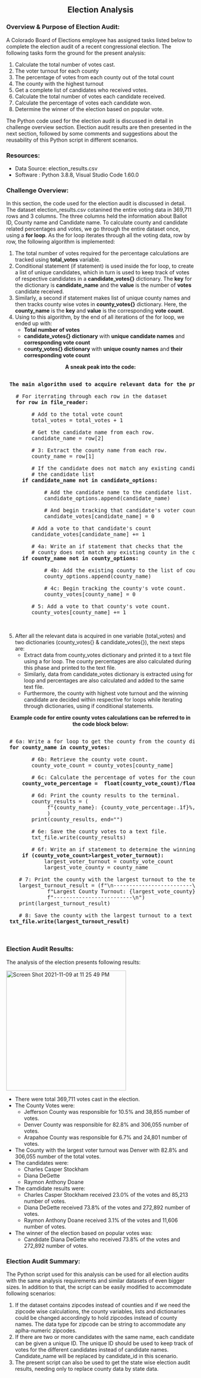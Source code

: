 <h2> <p align=center> Election Analysis </p></h2>

### Overview & Purpose of Election Audit: 

A Colorado Board of Elections employee has assigned tasks listed below to complete the election audit of a recent congressional election. The following tasks form the ground for the present analysis:

  1. Calculate the total number of votes cast.
  2. The voter turnout for each county
  3. The percentage of votes from each county out of the total count
  4. The county with the highest turnout
  5. Get a complete list of candidates who received votes.
  6. Calculate the total number of votes each candidate received.
  7. Calculate the percentage of votes each candidate won.
  8. Determine the winner of the election based on popular vote.

The Python code used for the election audit is discussed in detail in challenge overview section. Election audit results are then presented in the next section, followed by some comments and suggestions about the reusability of this Python script in different scenarios.

### Resources:
- Data Source: election_results.csv
- Software : Python 3.8.8, Visual Studio Code 1.60.0


### Challenge Overview:
In this section, the code used for the election audit is discussed in detail. 
The dataset election_results.csv cotanined the entire voting data in 369,711 rows and 3 columns. The three columns held the information about Ballot ID, County name and Candidate name.
To calculate county and candidate related percentages and votes, we go through the entire dataset once, using a **for loop**.
As the for loop iterates through all the voting data, row by row, the following algorithm is implemented:
  1. The total number of votes required for the percentage calculations are tracked using **total_votes** variable.
  2. Conditional statement (if statement) is used inside the for loop, to create a list of unique candidates, which in turn is used to keep track of votes of respective candidates in a **candidate_votes{}** dictionary. The **key** for the dictionary is **candidate_name** and the **value** is the number of **votes** candidate received.
  3. Similarly, a second if statement makes list of unique county names and then tracks county wise votes in **county_votes{}** dictionary. Here, the **county_name** is the **key** and **value** is the corresponding **vote** **count**.
  4. Using to this algorithm, by the end of all iterations of the for loop, we ended up with:
      - **Total number of votes**
      - **candidate_votes{} dictionary** with **unique candidate names** and **corresponding vote count**
      - **county_votes{} dictionary** with **unique county names** and **their corresponding vote count**

**<p align=center>A sneak peak into the code:</p>**

<pre>

<b> The main algorithm used to acquire relevant data for the present analysis</b>

   # For iterrating through each row in the dataset
   <b>for row in file_reader:</b>

        # Add to the total vote count
        total_votes = total_votes + 1

        # Get the candidate name from each row.
        candidate_name = row[2]

        # 3: Extract the county name from each row.
        county_name = row[1]

        # If the candidate does not match any existing candidate add it to
        # the candidate list
  <b>   if candidate_name not in candidate_options: </b>

            # Add the candidate name to the candidate list.
            candidate_options.append(candidate_name)

            # And begin tracking that candidate's voter count.
            candidate_votes[candidate_name] = 0

        # Add a vote to that candidate's count
        candidate_votes[candidate_name] += 1

        # 4a: Write an if statement that checks that the
        # county does not match any existing county in the county list.
 <b>    if county_name not in county_options: </b>

            # 4b: Add the existing county to the list of counties.
            county_options.append(county_name)

            # 4c: Begin tracking the county's vote count.
            county_votes[county_name] = 0

        # 5: Add a vote to that county's vote count.
        county_votes[county_name] += 1
        
        </pre>
      
  5. After all the relevant data is acquired in one variable (total_votes) and two dictionaries (county_votes{} & candidate_votes{}), the next steps are:
      - Extract data from county_votes dictionary and printed it to a text file using a for loop. The county percentages are also calculated during this phase and printed to the text file.
      - Similarly, data from candidate_votes dictionary is extracted using for loop and percentages are also calculated and added to the same text file.
      - Furthermore, the county with highest vote turnout and the winning candidate are decided within respective for loops while iterating through dictionaries, using if conditional statements.
      
      
<b><p align=center> Example code for entire county votes calculations can be referred to in the code block below:</p> </b>
 
 <pre>
 
 # 6a: Write a for loop to get the county from the county dictionary.
 <b>for county_name in county_votes:</b>

        # 6b: Retrieve the county vote count.
        county_vote_count = county_votes[county_name]

        # 6c: Calculate the percentage of votes for the county.
  <b>   county_vote_percentage =  float(county_vote_count)/float(total_votes)*100 </b>

        # 6d: Print the county results to the terminal.
        county_results = (
             f"{county_name}: {county_vote_percentage:.1f}%, ({county_votes[county_name]:,})\n"             
             )
        print(county_results, end="")   

        # 6e: Save the county votes to a text file.
        txt_file.write(county_results)

        # 6f: Write an if statement to determine the winning county and get its vote count.
   <b>  if (county_vote_count>largest_voter_turnout):  </b>
            largest_voter_turnout = county_vote_count
            largest_vote_county = county_name

    # 7: Print the county with the largest turnout to the terminal.
    largest_turnout_result = (f"\n-------------------------\n"
             f"Largest County Turnout: {largest_vote_county}\n"
             f"-------------------------\n")
    print(largest_turnout_result)

    # 8: Save the county with the largest turnout to a text file.
<b> txt_file.write(largest_turnout_result) </b>
 
 </pre>
 

### Election Audit Results:

The analysis of the election presents following results:

<img width="320" alt="Screen Shot 2021-11-09 at 11 25 49 PM" src="https://user-images.githubusercontent.com/90424752/141069345-36eb7b01-ed50-4ea0-b8c0-8de655a5ba48.png">


  * There were total 369,711 votes cast in the election.
  * The County Votes were:
    * Jefferson County was responsible for 10.5% and 38,855 number of votes.
    * Denver County was responsible for 82.8% and 306,055 number of votes.
    * Arapahoe County was responsible for 6.7% and 24,801 number of votes.
  * The County with the largest voter turnout was Denver with 82.8% and 306,055 number of the total votes.
  * The candidates were:
    * Charles Casper Stockham
    * Diana DeGette
    * Raymon Anthony Doane
  * The camdidate results were:
    * Charles Casper Stockham received 23.0% of the votes and 85,213 number of votes.
    * Diana DeGette received 73.8% of the votes and 272,892 number of votes.
    * Raymon Anthony Doane received 3.1% of the votes and 11,606 number of votes.
  * The winner of the election based on popular votes was:
    * Candidate Diana DeGette who received 73.8% of the votes and 272,892 number of votes.
    
### Election Audit Summary:
The Python script used for this analysis can be used for all election audits with the same analysis requirements and similar datasets of even bigger sizes. In addition to that, the script can be easily modified to accommodate following scenarios:
  1. If the dataset contains zipcodes instead of counties and if we need the zipcode wise calculations, the county variables, lists and dictionaries could be changed accordingly to hold zipcodes instead of county names. The data type for zipcode can be string to accommodate any aplha-numeric zipcodes.
  2. If there are two or more candidates with the same name, each candidate can be given a unique ID. The unique ID should be used to keep track of votes for the different candidates instead of candidate names. Candidate_name will be replaced by candidate_id in this scenario.
  3. The present script can also be used to get the state wise election audit results, needing only to replace county data by state data.


